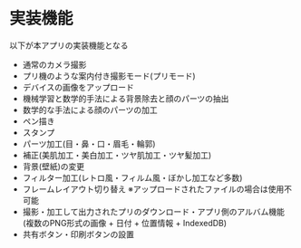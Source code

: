 # 実装機能

以下が本アプリの実装機能となる

- 通常のカメラ撮影
- プリ機のような案内付き撮影モード(プリモード)
- デバイスの画像をアップロード
- 機械学習と数学的手法による背景除去と顔のパーツの抽出
- 数学的な手法による顔のパーツの加工
- ペン描き
- スタンプ
- パーツ加工(目・鼻・口・眉毛・輪郭)
- 補正(美肌加工・美白加工・ツヤ肌加工・ツヤ髪加工)
- 背景(壁紙)の変更
- フィルター加工(レトロ風・フィルム風・ぼかし加工など多数)
- フレームレイアウト切り替え ※アップロードされたファイルの場合は使用不可能
- 撮影・加工して出力されたプリのダウンロード・アプリ側のアルバム機能(複数のPNG形式の画像 + 日付 + 位置情報 + IndexedDB)
- 共有ボタン・印刷ボタンの設置